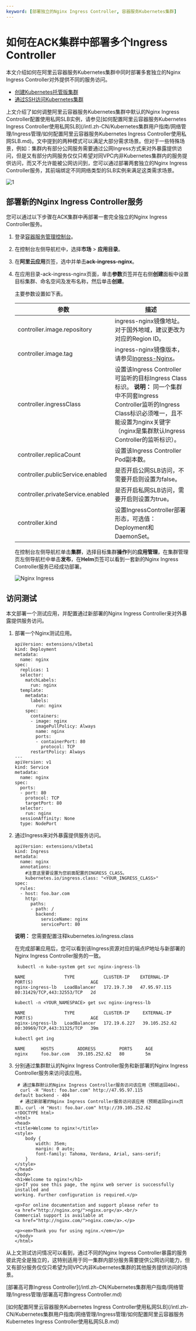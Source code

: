 ```yaml
---
keyword: [部署独立的Nginx Ingress Controller, 容器服务Kubernetes集群]
---
```


# 如何在ACK集群中部署多个Ingress Controller

本文介绍如何在阿里云容器服务Kubernetes集群中同时部署多套独立的Nginx Ingress Controller对外提供不同的服务访问。

-   [创建Kubernetes托管版集群](/intl.zh-CN/Kubernetes集群用户指南/集群管理/创建集群/创建Kubernetes托管版集群.md)
-   [通过SSH访问Kubernetes集群](/intl.zh-CN/Kubernetes集群用户指南/集群管理/连接集群/通过SSH访问Kubernetes集群.md)

上文介绍了如何调整阿里云容器服务Kubernetes集群中默认的Nginx Ingress Controller配置使用私网SLB实例，请参见[如何配置阿里云容器服务Kubernetes Ingress Controller使用私网SLB](/intl.zh-CN/Kubernetes集群用户指南/网络管理/Ingress管理/如何配置阿里云容器服务Kubernetes Ingress Controller使用私网SLB.md)。文中提到的两种模式可以满足大部分需求场景。但对于一些特殊场景，例如：集群内有部分公网服务需要通过公网Ingress方式来对外暴露提供访问，但是又有部分内网服务仅仅只希望对同VPC内非Kubernetes集群内的服务提供访问，而又不允许能被公网访问到，您可以通过部署两套独立的Nginx Ingress Controller服务，其前端绑定不同网络类型的SLB实例来满足这类需求场景。

![1](https://static-aliyun-doc.oss-accelerate.aliyuncs.com/assets/img/zh-CN/9063659951/p81390.png)

## 部署新的Nginx Ingress Controller服务

您可以通过以下步骤在ACK集群中再部署一套完全独立的Nginx Ingress Controller服务。

1.  登录[容器服务管理控制台](https://cs.console.aliyun.com)。

2.  在控制台左侧导航栏中，选择**市场** \> **应用目录**。

3.  在**阿里云应用**页签，选中并单击**ack-ingress-nginx**。

4.  在应用目录-ack-ingress-nginx页面，单击**参数**页签并在右侧**创建**面板中设置目标集群、命名空间及发布名称，然后单击**创建**。

    主要参数设置如下表。

    |参数|描述|
    |--|--|
    |controller.image.repository|ingress-nginx镜像地址。对于国外地域，建议更改为对应的Region ID。|
    |controller.image.tag|ingress-nginx镜像版本，请参见[Ingress-Nginx](/intl.zh-CN/新功能发布记录/组件介绍与变更记录/Ingress-Nginx.md)。|
    |controller.ingressClass|设置该Ingress Controller可监听的目标Ingress Class标识。 **说明：** 同一个集群中不同套Ingress Controller监听的Ingress Class标识必须唯一，且不能设置为nginx关键字（nginx是集群默认Ingress Controller的监听标识）。 |
    |controller.replicaCount|设置该Ingress Controller Pod副本数。|
    |controller.publicService.enabled|是否开启公网SLB访问，不需要开启则设置为false。|
    |controller.privateService.enabled|是否开启私网SLB访问，需要开启则设置为true。|
    |controller.kind|设置IngressController部署形态，可选值：Deployment和DaemonSet。|

    在控制台左侧导航栏单击**集群**，选择目标集群**操作**列的**应用管理**，在集群管理页左侧导航栏中单击**发布**，在**Helm**页签可以看到一套新的Nginx Ingress Controller服务已经成功部署。

    ![Nginx Ingress](https://static-aliyun-doc.oss-accelerate.aliyuncs.com/assets/img/zh-CN/0163659951/p158138.png)


## 访问测试

本文部署一个测试应用，并配置通过新部署的Nginx Ingress Controller来对外暴露提供服务访问。

1.  部署一个Nginx测试应用。

    ```
    apiVersion: extensions/v1beta1
    kind: Deployment
    metadata:
      name: nginx
    spec:
      replicas: 1
      selector:
        matchLabels:
          run: nginx
      template:
        metadata:
          labels:
            run: nginx
        spec:
          containers:
          - image: nginx
            imagePullPolicy: Always
            name: nginx
            ports:
            - containerPort: 80
              protocol: TCP
          restartPolicy: Always
    ---
    apiVersion: v1
    kind: Service
    metadata:
      name: nginx
    spec:
      ports:
      - port: 80
        protocol: TCP
        targetPort: 80
      selector:
        run: nginx
      sessionAffinity: None
      type: NodePort
    ```

2.  通过Ingress来对外暴露提供服务访问。

    ```
    apiVersion: extensions/v1beta1
    kind: Ingress
    metadata:
      name: nginx
      annotations:
        #注意这里要设置为您前面配置的INGRESS_CLASS。
        kubernetes.io/ingress.class: "<YOUR_INGRESS_CLASS>"
    spec:
      rules:
      - host: foo.bar.com
        http:
          paths:
          - path: /
            backend:
              serviceName: nginx
              servicePort: 80
    ```

    **说明：** 您需要配置注释kubernetes.io/ingress.class

    在完成部署应用后，您可以看到该Ingress资源对应的端点IP地址与新部署的Nginx Ingress Controller服务的一致。

    ```
     kubectl -n kube-system get svc nginx-ingress-lb
    ```

    ```
    NAME               TYPE           CLUSTER-IP    EXTERNAL-IP    PORT(S)                      AGE
    nginx-ingress-lb   LoadBalancer   172.19.7.30   47.95.97.115   80:31429/TCP,443:32553/TCP   2d
    ```

    ```
    kubectl -n <YOUR_NAMESPACE> get svc nginx-ingress-lb
    ```

    ```
    NAME               TYPE           CLUSTER-IP     EXTERNAL-IP     PORT(S)                      AGE
    nginx-ingress-lb   LoadBalancer   172.19.6.227   39.105.252.62   80:30969/TCP,443:31325/TCP   39m
    ```

    ```
    kubectl get ing
    ```

    ```
    NAME      HOSTS         ADDRESS         PORTS     AGE
    nginx     foo.bar.com   39.105.252.62   80        5m
    ```

3.  分别通过集群默认的Nginx Ingress Controller服务和新部署的Nginx Ingress Controller服务来访问该应用。

    ```
     # 通过集群默认的Nginx Ingress Controller服务访问该应用（预期返回404）。
      curl -H "Host: foo.bar.com" http://47.95.97.115
    default backend - 404                                                                                                                                                                                        
      # 通过新部署的Nginx Ingress Controller服务访问该应用（预期返回nginx页面）。curl -H "Host: foo.bar.com" http://39.105.252.62
    <!DOCTYPE html>
    <html>
    <head>
    <title>Welcome to nginx!</title>
    <style>
        body {
            width: 35em;
            margin: 0 auto;
            font-family: Tahoma, Verdana, Arial, sans-serif;
        }
    </style>
    </head>
    <body>
    <h1>Welcome to nginx!</h1>
    <p>If you see this page, the nginx web server is successfully installed and
    working. Further configuration is required.</p>
    
    <p>For online documentation and support please refer to
    <a href="http://nginx.org/">nginx.org</a>.<br/>
    Commercial support is available at
    <a href="http://nginx.com/">nginx.com</a>.</p>
    
    <p><em>Thank you for using nginx.</em></p>
    </body>
    </html>
    ```


从上文测试访问情况可以看到，通过不同的Nginx Ingress Controller暴露的服务彼此完全是独立的，这特别适用于同一集群内部分服务需要提供公网访问能力，但又有部分服务仅仅只希望为同VPC内非Kubernetes集群的其他服务提供访问的场景。

[部署高可靠Ingress Controller](/intl.zh-CN/Kubernetes集群用户指南/网络管理/Ingress管理/部署高可靠Ingress Controller.md)

[如何配置阿里云容器服务Kubernetes Ingress Controller使用私网SLB](/intl.zh-CN/Kubernetes集群用户指南/网络管理/Ingress管理/如何配置阿里云容器服务Kubernetes Ingress Controller使用私网SLB.md)

